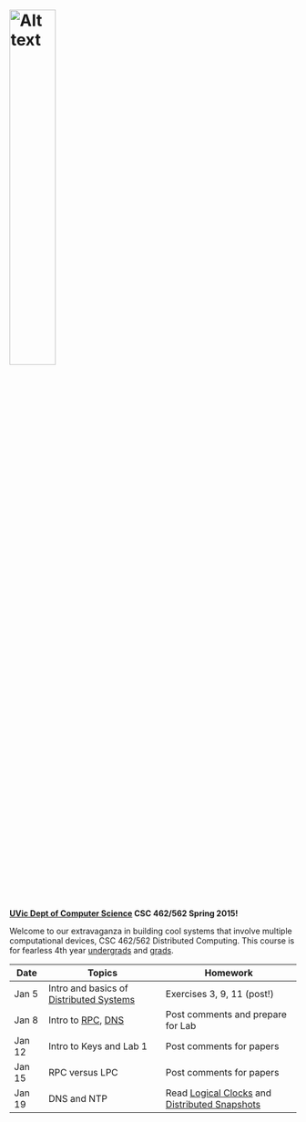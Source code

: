 <a href="https://cloud.githubusercontent.com/assets/1288637/5566593/a64ba4bc-8ee2-11e4-8612-28191f82fdd1.png" target="_blank"><img src="https://cloud.githubusercontent.com/assets/1288637/5566593/a64ba4bc-8ee2-11e4-8612-28191f82fdd1.png" alt="Alt text" width="40%" height="40%" style="max-width:40%;"></a>
========================

<b><a href = "https://www.csc.uvic.ca/">UVic Dept of Computer Science</a>
CSC 462/562 Spring 2015!</b>

Welcome to our extravaganza in building cool systems that involve multiple computational devices, CSC 462/562 Distributed Computing.  This course is for fearless 4th year <a href = "http://courses.seng.uvic.ca/courses/2015/spring/csc/462">undergrads</a> and <a href = "http://courses.seng.uvic.ca/courses/2015/spring/csc/562">grads</a>.  

<table>
<thead>
<tr>
<th>Date</th>
<th>Topics</th>
<th>Homework</th>
</tr>
</thead>
<tbody>
<tr>
<td>Jan 5</td>
<td>Intro and basics of <a href="http://www.hpcs.cs.tsukuba.ac.jp/~tatebe/lecture/h23/dsys/dsd-tutorial.html">Distributed Systems</a>
</td>
<td>Exercises 3, 9, 11 (post!)</td>
</tr>
<tr>
<td>Jan 8</td>
<td>
Intro to <a href="http://research.cs.wisc.edu/areas/os/Qual/papers/rpc.pdf">RPC</a>, <a href="http://pages.cs.wisc.edu/~akella/CS740/S08/740-Papers/MD88.pdf">DNS</a> 
</td>
<td>Post comments and prepare for Lab</td>
</tr>
<tr>
<td>Jan 12</td>
<td>
Intro to Keys and Lab 1
</td>
<td>Post comments for papers</td>
</tr>
<tr>
<td>Jan 15</td>
<td>
RPC versus LPC
</td>
<td>Post comments for papers</td>
</tr>
<tr>
<td>Jan 19</td>
<td>
DNS and NTP
</td>
<td>Read <a href="http://web.stanford.edu/class/cs240/readings/lamport.pdf">Logical Clocks</a> and <a href="http://research.microsoft.com/en-us/um/people/lamport/pubs/chandy.pdf">Distributed Snapshots</a></td>
</tr>
</tbody>
</table>

